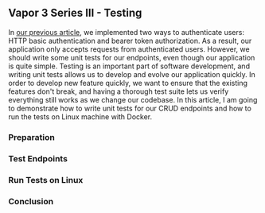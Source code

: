 ## Vapor 3 Series III - Testing
In [our previous article](https://medium.com/swift2go/vapor-3-series-ii-authentication-ff17847a9659), we implemented two ways to authenticate users: HTTP basic authentication and bearer token authorization.
As a result, our application only accepts requests from authenticated users.
However, we should write some unit tests for our endpoints, even though our application is quite simple.
Testing is an important part of software development, and writing unit tests allows us to develop and evolve our application quickly.
In order to develop new feature quickly, we want to ensure that the existing features don't break, and having a thorough test suite lets us verify everything still works as we change our codebase.
In this article, I am going to demonstrate how to write unit tests for our CRUD endpoints and how to run the tests on Linux machine with Docker.

### Preparation

### Test Endpoints

### Run Tests on Linux

### Conclusion
